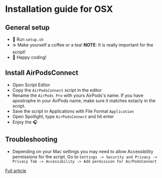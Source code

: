 # Installation guide for OSX

## General setup
* 📜 Run `setup.sh`
* ☕ Make yourself a coffee or a tea! **NOTE**: It is really important for the script!
* 🚀 Happy coding!

## Install AirPodsConnect
* Open Script Editor
* Copy the `AirPodsConnect` script in the editor
* Rename the `AirPods Pro` with yours AirPods's name. If you have apostrophe
    in your AirPods name, make sure it matches extacly in the script.
* Save the script in Applications with File Format `Application`
* Open Spotlight, type `AirPodsConnect` and hit enter
* Enjoy the 🎧

## Troubleshooting
* Depending on your Mac settings you may need to allow Accessibility permissions
    for the script. Go to `Settings -> Security and Privacy -> Privacy Tab -> Accessibility -> Add permission for AirPodsConnect`

[Full article](https://medium.com/@secondfret/how-to-connect-your-airpods-to-your-mac-with-a-keyboard-shortcut-9d72e786993b)
